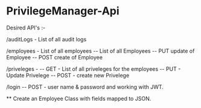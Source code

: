 # PrivilegeManager-Api


Desired API's :-

/auditLogs - List of all audit logs

/employees - List of all employees
    -- List of all Employees
    -- PUT update of Employee
    -- POST create of Employee

/priveleges - 
    -- GET - List of all priveleges for the employees
    -- PUT - Update Privelege
    -- POST - create new Privelege

/login
    -- POST - user name & password and working with JWT.


** Create an Employee Class with fields mapped to JSON.

